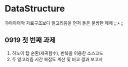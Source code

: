 # DataStructure
갸아아아악 자료구조보다 알고리듬을 먼저 들은 불쌍한 제제 ;;ㅅ;;


## 0919 첫 번째 과제

1. 하노이 탑 순환(재귀함수), 반복을 이용한 소스코드
2. 두 알고리즘 시간 복잡도 계산 및 비교 결과 보고서

